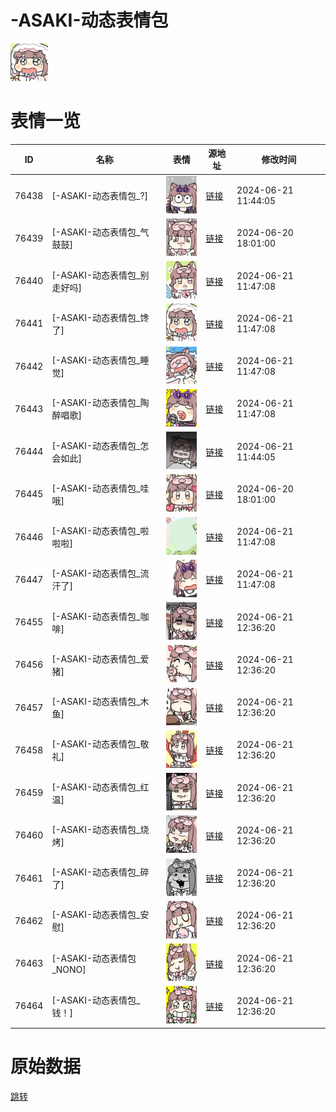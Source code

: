 # -ASAKI-动态表情包

<img src="./cover.png" height="60" alt="cover" />

# 表情一览

|ID|名称|表情|源地址|修改时间|
|----|----|----|----|----|
|76438|[-ASAKI-动态表情包_?]|<img src="./pic/076438_%5B-ASAKI-动态表情包__%5D.gif" height="60" alt="?"/>|[链接](https://i0.hdslb.com/bfs/emote/e80d25d42e22f0bd3bcffbb553baa277117d3d3c.gif)|2024-06-21 11:44:05|
|76439|[-ASAKI-动态表情包_气鼓鼓]|<img src="./pic/076439_%5B-ASAKI-动态表情包_气鼓鼓%5D.gif" height="60" alt="气鼓鼓"/>|[链接](https://i0.hdslb.com/bfs/emote/7550021afa5a24b52934d3e56f52d700e358146e.gif)|2024-06-20 18:01:00|
|76440|[-ASAKI-动态表情包_别走好吗]|<img src="./pic/076440_%5B-ASAKI-动态表情包_别走好吗%5D.gif" height="60" alt="别走好吗"/>|[链接](https://i0.hdslb.com/bfs/emote/0f4dc492057569d0f98ec4ce1da8f130e4e0c5b2.gif)|2024-06-21 11:47:08|
|76441|[-ASAKI-动态表情包_馋了]|<img src="./pic/076441_%5B-ASAKI-动态表情包_馋了%5D.gif" height="60" alt="馋了"/>|[链接](https://i0.hdslb.com/bfs/emote/5d01af87e2be32217ff760ef4fd72854e51dbe2e.gif)|2024-06-21 11:47:08|
|76442|[-ASAKI-动态表情包_睡觉]|<img src="./pic/076442_%5B-ASAKI-动态表情包_睡觉%5D.gif" height="60" alt="睡觉"/>|[链接](https://i0.hdslb.com/bfs/emote/f6c64124ca65ee3aa0a5f4875fc3cf740548b367.gif)|2024-06-21 11:47:08|
|76443|[-ASAKI-动态表情包_陶醉唱歌]|<img src="./pic/076443_%5B-ASAKI-动态表情包_陶醉唱歌%5D.gif" height="60" alt="陶醉唱歌"/>|[链接](https://i0.hdslb.com/bfs/emote/07dd20d2e6c01980ad4c5128c0bb4f36c07ce951.gif)|2024-06-21 11:47:08|
|76444|[-ASAKI-动态表情包_怎会如此]|<img src="./pic/076444_%5B-ASAKI-动态表情包_怎会如此%5D.gif" height="60" alt="怎会如此"/>|[链接](https://i0.hdslb.com/bfs/emote/5939d0f3733cc63fa07ad3973ef4505f0cc5a14d.gif)|2024-06-21 11:44:05|
|76445|[-ASAKI-动态表情包_哇哦]|<img src="./pic/076445_%5B-ASAKI-动态表情包_哇哦%5D.gif" height="60" alt="哇哦"/>|[链接](https://i0.hdslb.com/bfs/emote/afcc28fe57356ccb500ce255301912e97459d94b.gif)|2024-06-20 18:01:00|
|76446|[-ASAKI-动态表情包_啦啦啦]|<img src="./pic/076446_%5B-ASAKI-动态表情包_啦啦啦%5D.gif" height="60" alt="啦啦啦"/>|[链接](https://i0.hdslb.com/bfs/emote/56a9c25fb5ca6e3a422fea196a8b9f4c4f916ec4.gif)|2024-06-21 11:47:08|
|76447|[-ASAKI-动态表情包_流汗了]|<img src="./pic/076447_%5B-ASAKI-动态表情包_流汗了%5D.gif" height="60" alt="流汗了"/>|[链接](https://i0.hdslb.com/bfs/emote/638dcb75f63fb6ef5b255b43a0baa53f1110dcdf.gif)|2024-06-21 11:47:08|
|76455|[-ASAKI-动态表情包_咖啡]|<img src="./pic/076455_%5B-ASAKI-动态表情包_咖啡%5D.gif" height="60" alt="咖啡"/>|[链接](https://i0.hdslb.com/bfs/emote/71b842823ccb041fa2f33852f940246ac3f307f1.gif)|2024-06-21 12:36:20|
|76456|[-ASAKI-动态表情包_爱猪]|<img src="./pic/076456_%5B-ASAKI-动态表情包_爱猪%5D.gif" height="60" alt="爱猪"/>|[链接](https://i0.hdslb.com/bfs/emote/a439b8275fe9674461a7f76797dc29c32453fb2d.gif)|2024-06-21 12:36:20|
|76457|[-ASAKI-动态表情包_木鱼]|<img src="./pic/076457_%5B-ASAKI-动态表情包_木鱼%5D.gif" height="60" alt="木鱼"/>|[链接](https://i0.hdslb.com/bfs/emote/5dd09720327548d9177d5a1e515e101854967a0b.gif)|2024-06-21 12:36:20|
|76458|[-ASAKI-动态表情包_敬礼]|<img src="./pic/076458_%5B-ASAKI-动态表情包_敬礼%5D.gif" height="60" alt="敬礼"/>|[链接](https://i0.hdslb.com/bfs/emote/970b7805f99abc724b70be5b0f39f2d3a1f78418.gif)|2024-06-21 12:36:20|
|76459|[-ASAKI-动态表情包_红温]|<img src="./pic/076459_%5B-ASAKI-动态表情包_红温%5D.gif" height="60" alt="红温"/>|[链接](https://i0.hdslb.com/bfs/emote/b0543c691395fd4e500b3a85841bb72b2623a9cb.gif)|2024-06-21 12:36:20|
|76460|[-ASAKI-动态表情包_烧烤]|<img src="./pic/076460_%5B-ASAKI-动态表情包_烧烤%5D.gif" height="60" alt="烧烤"/>|[链接](https://i0.hdslb.com/bfs/emote/21c24c6175f9cc327704de65e1df03d544afe0e7.gif)|2024-06-21 12:36:20|
|76461|[-ASAKI-动态表情包_碎了]|<img src="./pic/076461_%5B-ASAKI-动态表情包_碎了%5D.gif" height="60" alt="碎了"/>|[链接](https://i0.hdslb.com/bfs/emote/2e45e1acc135aeacb1a1c50b31371428e2560167.gif)|2024-06-21 12:36:20|
|76462|[-ASAKI-动态表情包_安慰]|<img src="./pic/076462_%5B-ASAKI-动态表情包_安慰%5D.gif" height="60" alt="安慰"/>|[链接](https://i0.hdslb.com/bfs/emote/770b7c08170c80f7f52d9b78c818aeaef8102ec8.gif)|2024-06-21 12:36:20|
|76463|[-ASAKI-动态表情包_NONO]|<img src="./pic/076463_%5B-ASAKI-动态表情包_NONO%5D.gif" height="60" alt="NONO"/>|[链接](https://i0.hdslb.com/bfs/emote/cbcfeb662ea28330a1e239e4468d89b07e1dc1bd.gif)|2024-06-21 12:36:20|
|76464|[-ASAKI-动态表情包_钱！]|<img src="./pic/076464_%5B-ASAKI-动态表情包_钱！%5D.gif" height="60" alt="钱！"/>|[链接](https://i0.hdslb.com/bfs/emote/412f1e4fcb5244fa00d5f3dadfc17e528bcfeb97.gif)|2024-06-21 12:36:20|

# 原始数据

[跳转](./raw.json)

